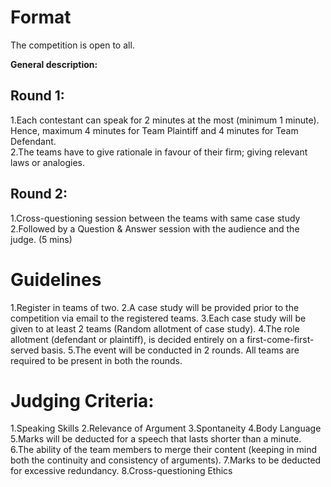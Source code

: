 <!-- TITLE: The Courtroom -->
<!-- SUBTITLE: Don't raise your voice. Improve your argument -->

# Format
The competition is open to all.

**General description:**
## Round 1:
1.Each contestant can speak for 2 minutes at the most (minimum 1 minute). Hence, maximum 4 minutes for Team Plaintiff and 4 minutes for Team Defendant.  
2.The teams have to give rationale in favour of their firm; giving relevant laws or analogies.

## Round 2:
1.Cross-questioning session between the teams with same case study
2.Followed by a Question & Answer session with the audience and the judge. (5 mins)

# Guidelines
1.Register in teams of two.
2.A case study will be provided prior to the competition via email to the registered teams.
3.Each case study will be given to at least 2 teams (Random allotment of case study).
4.The role allotment (defendant or plaintiff), is decided entirely on a first-come-first-served basis.
5.The event will be conducted in 2 rounds. All teams are required to be present in both the rounds.

# Judging Criteria:
1.Speaking Skills
2.Relevance of Argument
3.Spontaneity
4.Body Language
5.Marks will be deducted for a speech that lasts shorter than a minute.
6.The ability of the team members to merge their content (keeping in mind both the continuity and consistency of arguments).
7.Marks to be deducted for excessive redundancy.
8.Cross-questioning Ethics



